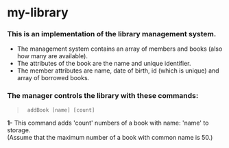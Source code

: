 # my-library
### This is an implementation of the library management system.
<ul>
  <li>The management system contains an array of members and books (also how many are available).</li>
  <li>The attributes of the book are the name and unique identifier.</li>
  <li>The member attributes are name, date of birth, id (which is unique) and array of borrowed books.</li>
</ul>
<h3>The manager controls the library with these commands:</h3>


>      addBook [name] [count]
<b>1-</b> This command adds 'count' numbers of a book with name: 'name' to storage.<br>
(Assume that the maximum number of a book with common name is 50.)<br>
